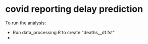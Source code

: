 # covid reporting delay prediction

To run the analysis:

* Run data_processing.R to create "deaths__dt.fst"
* 

